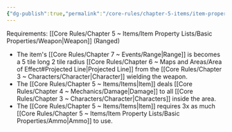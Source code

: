 ```yaml
---
{"dg-publish":true,"permalink":"/core-rules/chapter-5-items/item-property-lists/extra-properties/weapon/scatter/"}
---
```


Requirements: [[Core Rules/Chapter 5 ~ Items/Item Property Lists/Basic Properties/Weapon\|Weapon]] (Ranged)

- The item's [[Core Rules/Chapter 7 ~ Events/Range\|Range]] is becomes a 5 tile long 2 tile radius [[Core Rules/Chapter 6 ~ Maps and Areas/Area of Effect#Projected Line\|Projected Line]] from the [[Core Rules/Chapter 3 ~ Characters/Character\|Character]] wielding the weapon.
- The [[Core Rules/Chapter 5 ~ Items/Items\|Item]] deals [[Core Rules/Chapter 4 ~ Mechanics/Damage\|Damage]] to all [[Core Rules/Chapter 3 ~ Characters/Character\|Characters]] inside the area.
- The [[Core Rules/Chapter 5 ~ Items/Items\|Item]] requires 3x as much [[Core Rules/Chapter 5 ~ Items/Item Property Lists/Basic Properties/Ammo\|Ammo]] to use.